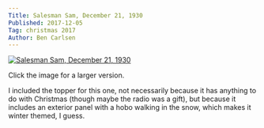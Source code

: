 ```yaml
---
Title: Salesman Sam, December 21, 1930
Published: 2017-12-05
Tag: christmas 2017
Author: Ben Carlsen
---
```


[![Salesman Sam, December 21, 1930](http://blog.arkholt.com/media/decstrips2017/5-salesman-sam-301221.jpg)](http://blog.arkholt.com/media/decstrips2017/5-salesman-sam-301221.jpg)

Click the image for a larger version.

I included the topper for this one, not necessarily because it has anything to do with Christmas (though maybe the radio was a gift), but because it includes an exterior panel with a hobo walking in the snow, which makes it winter themed, I guess.
